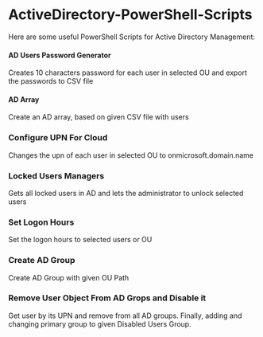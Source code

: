 # ActiveDirectory-PowerShell-Scripts
Here are some useful PowerShell Scripts for Active Directory Management:




#### AD Users Password Generator
Creates 10 characters password for each user in selected OU and export the passwords to CSV file
   
   
#### AD Array
Create an AD array, based on given CSV file with users


### Configure UPN For Cloud
Changes the upn of each user in selected OU to onmicrosoft.domain.name


### Locked Users Managers
Gets all locked users in AD and lets the administrator to unlock selected users 


### Set Logon Hours
Set the logon hours to selected users or OU


### Create AD Group
Create AD Group with given OU Path


### Remove User Object From AD Grops and Disable it
Get user by its UPN and remove from all AD groups. Finally, adding and changing primary group to given Disabled Users Group.
